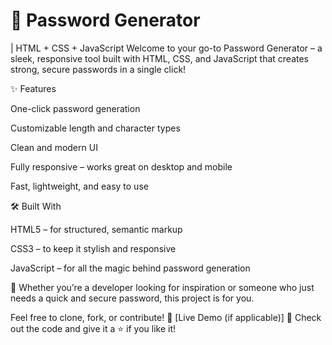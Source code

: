 <h1>🔐 Password Generator</h1> | HTML + CSS + JavaScript
Welcome to your go-to Password Generator – a sleek, responsive tool built with HTML, CSS, and JavaScript that creates strong, secure passwords in a single click!

✨ Features

One-click password generation

Customizable length and character types

Clean and modern UI

Fully responsive – works great on desktop and mobile

Fast, lightweight, and easy to use

🛠️ Built With

HTML5 – for structured, semantic markup

CSS3 – to keep it stylish and responsive

JavaScript – for all the magic behind password generation

🚀 Whether you’re a developer looking for inspiration or someone who just needs a quick and secure password, this project is for you.

Feel free to clone, fork, or contribute!
🔗 [Live Demo (if applicable)]
📂 Check out the code and give it a ⭐ if you like it!

